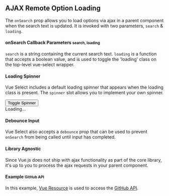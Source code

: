 ## AJAX Remote Option Loading


The `onSearch` prop allows you to load options via ajax in a parent component when the search text is updated. It is invoked with two parameters, `search` & `loading`.

#### onSearch Callback Parameters <small>search, loading</small>

`search` is a string containing the current search text. `loading` is a function that accepts a boolean value, and is used to toggle the 'loading' class on the top-level vue-select wrapper.

#### Loading Spinner

Vue Select includes a default loading spinner that appears when the loading class is present. The `spinner` slot allows you to implement your own spinner.

<div id="spinner-example" :class="{loading:spinner}"><button class="btn btn-sm btn-default" @click="spinner = !spinner">Toggle Spinner</button>

<div class="spinner" v-show="spinner">Loading...</div>

#### Debounce Input

Vue Select also accepts a `debounce` prop that can be used to prevent `onSearch` from being called until input has completed.

#### Library Agnostic

Since Vue.js does not ship with ajax functionality as part of the core library, it's up to you to process the ajax requests in your parent component.


#### Example <small>GitHub API</small>

In this example, [Vue Resource](https://github.com/vuejs/vue-resource) is used to access the [GitHub API](https://developer.github.com/v3/).

<git-hub-search-basic></git-hub-search-basic><ajax-example></ajax-example></div>
